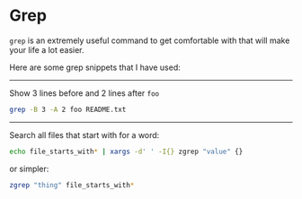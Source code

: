# Grep

`grep` is an extremely useful command to get comfortable with that will make your life a lot easier. 


Here are some grep snippets that I have used:

-----

Show 3 lines before and 2 lines after `foo`

```bash
grep -B 3 -A 2 foo README.txt
```
-----
Search all files that start with for a word:
```bash
echo file_starts_with* | xargs -d' ' -I{} zgrep "value" {}
```

or simpler:

```bash
zgrep "thing" file_starts_with*
```
